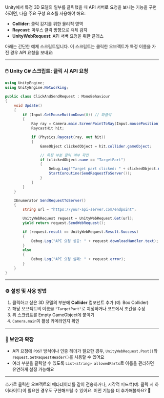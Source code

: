 Unity에서 특정 3D 모델의 일부를 클릭했을 때 API 서버로 요청을 보내는 기능을 구현하려면, 다음 주요 구성 요소를 사용해야 해요:

- **Collider**: 클릭 감지를 위한 물리적 영역
- **Raycast**: 마우스 클릭 방향으로 객체 감지
- **UnityWebRequest**: API 서버 요청을 위한 클래스

아래는 간단한 예제 스크립트입니다. 이 스크립트는 클릭한 오브젝트가 특정 이름을 가진 경우 API 요청을 보내요:

---

### 🖱️ Unity C# 스크립트: 클릭 시 API 요청

```csharp
using UnityEngine;
using UnityEngine.Networking;

public class ClickAndSendRequest : MonoBehaviour
{
    void Update()
    {
        if (Input.GetMouseButtonDown(0)) // 좌클릭
        {
            Ray ray = Camera.main.ScreenPointToRay(Input.mousePosition);
            RaycastHit hit;

            if (Physics.Raycast(ray, out hit))
            {
                GameObject clickedObject = hit.collider.gameObject;

                // 특정 부분 클릭 여부 확인
                if (clickedObject.name == "TargetPart")
                {
                    Debug.Log("Target part clicked: " + clickedObject.name);
                    StartCoroutine(SendRequestToServer());
                }
            }
        }
    }

    IEnumerator SendRequestToServer()
    {
        string url = "https://your-api-server.com/endpoint";

        UnityWebRequest request = UnityWebRequest.Get(url);
        yield return request.SendWebRequest();

        if (request.result == UnityWebRequest.Result.Success)
        {
            Debug.Log("API 요청 성공: " + request.downloadHandler.text);
        }
        else
        {
            Debug.Log("API 요청 실패: " + request.error);
        }
    }
}
```

---

### ⚙️ 설정 및 사용 방법

1. 클릭하고 싶은 3D 모델의 부분에 **Collider** 컴포넌트 추가 (예: Box Collider)
2. 해당 오브젝트의 이름을 `"TargetPart"`로 지정하거나 코드에서 조건을 수정
3. 위 스크립트를 Empty GameObject에 붙이기
4. `Camera.main`이 활성 카메라인지 확인

---

### 🔐 보안과 확장

- API 요청에 `POST` 방식이나 인증 헤더가 필요한 경우, `UnityWebRequest.Post()`와 `request.SetRequestHeader()`를 사용할 수 있어요
- 여러 부분을 클릭할 수 있도록 `List<string> allowedParts`로 이름을 관리하면 유연하게 설정 가능해요

---

추가로 클릭한 오브젝트의 메타데이터를 같이 전송하거나, 시각적 피드백(예: 클릭 시 하이라이트)이 필요한 경우도 구현해드릴 수 있어요. 어떤 기능을 더 추가해볼까요? 🎯
